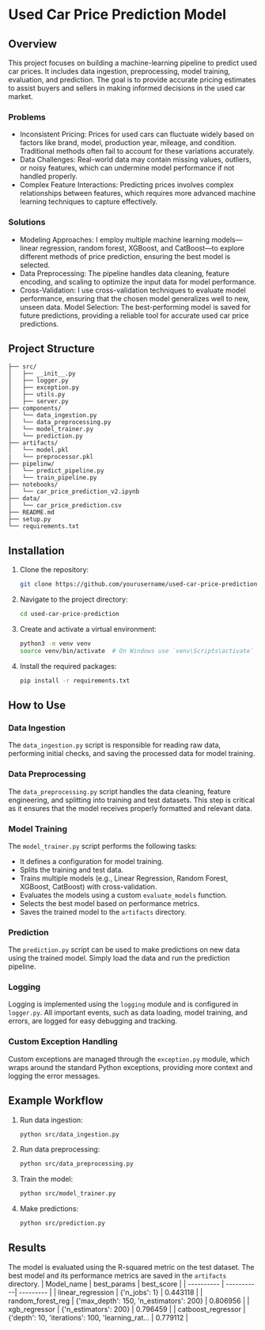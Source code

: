
# Used Car Price Prediction Model

## Overview
This project focuses on building a machine-learning pipeline to predict used car prices. It includes data ingestion, preprocessing, model training, evaluation, and prediction. The goal is to provide accurate pricing estimates to assist buyers and sellers in making informed decisions in the used car market.

### Problems
- Inconsistent Pricing: Prices for used cars can fluctuate widely based on factors like brand, model, production year, mileage, and condition. Traditional methods often fail to account for these variations accurately.
- Data Challenges: Real-world data may contain missing values, outliers, or noisy features, which can undermine model performance if not handled properly.
- Complex Feature Interactions: Predicting prices involves complex relationships between features, which requires more advanced machine learning techniques to capture effectively.

### Solutions
- Modeling Approaches: I employ multiple machine learning models—linear regression, random forest, XGBoost, and CatBoost—to explore different methods of price prediction, ensuring the best model is selected.
- Data Preprocessing: The pipeline handles data cleaning, feature encoding, and scaling to optimize the input data for model performance.
- Cross-Validation: I use cross-validation techniques to evaluate model performance, ensuring that the chosen model generalizes well to new, unseen data.
Model Selection: The best-performing model is saved for future predictions, providing a reliable tool for accurate used car price predictions.


## Project Structure

```
├── src/
│   ├── __init__.py
│   ├── logger.py
│   ├── exception.py
│   ├── utils.py
│   ├── server.py
├── components/
│   └── data_ingestion.py
│   └── data_preprocessing.py
│   └── model_trainer.py
│   └── prediction.py
├── artifacts/
│   └── model.pkl
|   └── preprocessor.pkl
├── pipelinw/
│   └── predict_pipeline.py
|   └── train_pipeline.py
├── notebooks/
│   └── car_price_prediction_v2.ipynb
├── data/
│   └── car_price_prediction.csv
├── README.md
├── setup.py
└── requirements.txt
```

## Installation

1. Clone the repository:
   ```bash
   git clone https://github.com/yourusername/used-car-price-prediction.git
   ```
2. Navigate to the project directory:
   ```bash
   cd used-car-price-prediction
   ```
3. Create and activate a virtual environment:
   ```bash
   python3 -m venv venv
   source venv/bin/activate  # On Windows use `venv\Scripts\activate`
   ```
4. Install the required packages:
   ```bash
   pip install -r requirements.txt
   ```

## How to Use

### Data Ingestion

The `data_ingestion.py` script is responsible for reading raw data, performing initial checks, and saving the processed data for model training.

### Data Preprocessing

The `data_preprocessing.py` script handles the data cleaning, feature engineering, and splitting into training and test datasets. This step is critical as it ensures that the model receives properly formatted and relevant data.

### Model Training

The `model_trainer.py` script performs the following tasks:
- It defines a configuration for model training.
- Splits the training and test data.
- Trains multiple models (e.g., Linear Regression, Random Forest, XGBoost, CatBoost) with cross-validation.
- Evaluates the models using a custom `evaluate_models` function.
- Selects the best model based on performance metrics.
- Saves the trained model to the `artifacts` directory.

### Prediction

The `prediction.py` script can be used to make predictions on new data using the trained model. Simply load the data and run the prediction pipeline.

### Logging

Logging is implemented using the `logging` module and is configured in `logger.py`. All important events, such as data loading, model training, and errors, are logged for easy debugging and tracking.

### Custom Exception Handling

Custom exceptions are managed through the `exception.py` module, which wraps around the standard Python exceptions, providing more context and logging the error messages.

## Example Workflow

1. Run data ingestion:
   ```bash
   python src/data_ingestion.py
   ```
2. Run data preprocessing:
   ```bash
   python src/data_preprocessing.py
   ```
3. Train the model:
   ```bash
   python src/model_trainer.py
   ```
4. Make predictions:
   ```bash
   python src/prediction.py
   ```

## Results

The model is evaluated using the R-squared metric on the test dataset. The best model and its performance metrics are saved in the `artifacts` directory.
| Model_name | best_params | best_score |
| ---------- | -----------| --------- |
| linear_regression | {'n_jobs': 1}  |  0.443118 |
| random_forest_reg   |         {'max_depth': 150, 'n_estimators': 200}   | 0.806956 |
| xgb_regressor         |                     {'n_estimators': 200}  |  0.796459 |
| catboost_regressor  | {'depth': 10, 'iterations': 100, 'learning_rat... |   0.779112 |
